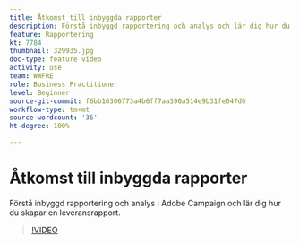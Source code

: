 ```yaml
---
title: Åtkomst till inbyggda rapporter
description: Förstå inbyggd rapportering och analys och lär dig hur du skapar en leveransrapport.
feature: Rapportering
kt: 7784
thumbnail: 329935.jpg
doc-type: feature video
activity: use
team: WWFRE
role: Business Practitioner
level: Beginner
source-git-commit: f6bb16306773a4b6ff7aa390a514e9b31fe047d6
workflow-type: tm+mt
source-wordcount: '36'
ht-degree: 100%

---
```



# Åtkomst till inbyggda rapporter

Förstå inbyggd rapportering och analys i Adobe Campaign och lär dig hur du skapar en leveransrapport.

>[!VIDEO](https://video.tv.adobe.com/v/329935?quality=12)
